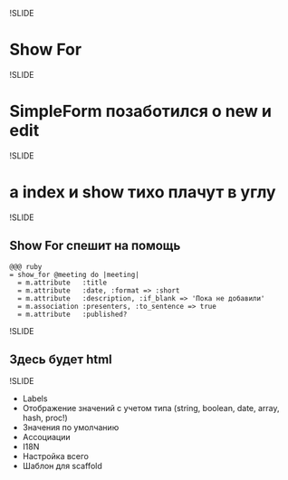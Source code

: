 !SLIDE

# Show For

!SLIDE

# SimpleForm позаботился о new и edit

!SLIDE

# а index и show тихо плачут в углу

!SLIDE

## Show For спешит на помощь

    @@@ ruby
    = show_for @meeting do |meeting|
      = m.attribute   :title
      = m.attribute   :date, :format => :short
      = m.attribute   :description, :if_blank => 'Пока не добавили'
      = m.association :presenters, :to_sentence => true
      = m.attribute   :published?

!SLIDE

## Здесь будет html

!SLIDE

+ Labels
+ Отображение значений с учетом типа (string, boolean, date, array, hash, proc!)
+ Значения по умолчанию
+ Ассоциации
+ I18N
+ Настройка всего
+ Шаблон для scaffold




